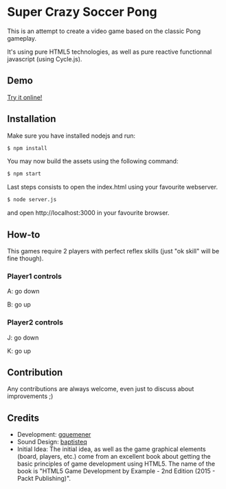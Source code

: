 # Super Crazy Soccer Pong

This is an attempt to create a video game based on the classic Pong gameplay.

It's using pure HTML5 technologies, as well as pure reactive functionnal javascript (using Cycle.js).

## Demo

[Try it online!](http://super-crazy-soccer-pong.herokuapp.com)

## Installation

Make sure you have installed nodejs and run:

```bash
$ npm install
```

You may now build the assets using the following command:

```bash
$ npm start
```

Last steps consists to open the index.html using your favourite webserver.

```bash
$ node server.js
```

and open http://localhost:3000 in your favourite browser.

## How-to
This games require 2 players with perfect reflex skills (just "ok skill" will be fine though).

### Player1 controls
A: go down

B: go up

### Player2 controls
J: go down

K: go up

## Contribution

Any contributions are always welcome, even just to discuss about improvements ;)

## Credits
- Development: [gquemener](https://github.com/gquemener)
- Sound Design: [baptisteq](https://github.com/baptisteq)
- Initial Idea: The initial idea, as well as the game graphical elements (board, players, etc.) come from an excellent book about getting the basic principles of game development using HTML5. The name of the book is "HTML5 Game Development by Example - 2nd Edition (2015 - Packt Publishing)".
